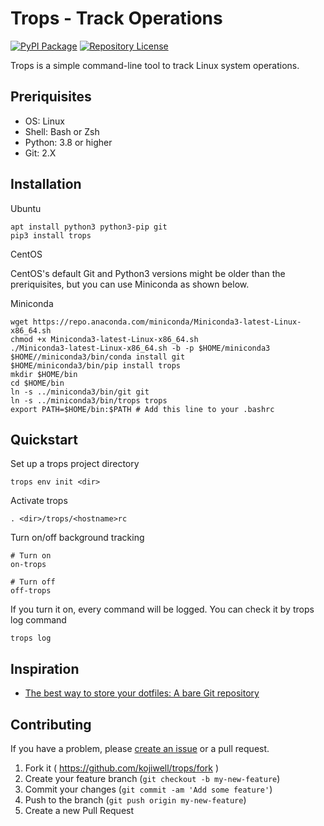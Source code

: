 # Trops - Track Operations
[![PyPI Package](https://img.shields.io/pypi/v/trops)](https://pypi.org/project/trops/)
[![Repository License](https://img.shields.io/badge/license-MIT-brightgreen.svg)](LICENSE)

Trops is a simple command-line tool to track Linux system operations.

## Preriquisites

- OS: Linux
- Shell: Bash or Zsh
- Python: 3.8 or higher
- Git: 2.X

## Installation

Ubuntu

    apt install python3 python3-pip git
    pip3 install trops

CentOS

CentOS's default Git and Python3 versions might be older than the preriquisites, but you can use Miniconda as shown below.

Miniconda

    wget https://repo.anaconda.com/miniconda/Miniconda3-latest-Linux-x86_64.sh
    chmod +x Miniconda3-latest-Linux-x86_64.sh
    ./Miniconda3-latest-Linux-x86_64.sh -b -p $HOME/miniconda3
    $HOME//miniconda3/bin/conda install git
    $HOME/miniconda3/bin/pip install trops
    mkdir $HOME/bin
    cd $HOME/bin
    ln -s ../miniconda3/bin/git git
    ln -s ../miniconda3/bin/trops trops
    export PATH=$HOME/bin:$PATH # Add this line to your .bashrc

## Quickstart

Set up a trops project directory

    trops env init <dir>

Activate trops

    . <dir>/trops/<hostname>rc
    
Turn on/off background tracking

    # Turn on
    on-trops

    # Turn off
    off-trops

If you turn it on, every command will be logged. You can check it by trops log command

    trops log

## Inspiration

- [The best way to store your dotfiles: A bare Git repository](https://www.atlassian.com/git/tutorials/dotfiles)

## Contributing

If you have a problem, please [create an issue](https://github.com/kojiwell/trops/issues/new) or a pull request.

1. Fork it ( https://github.com/kojiwell/trops/fork )
2. Create your feature branch (`git checkout -b my-new-feature`)
3. Commit your changes (`git commit -am 'Add some feature'`)
4. Push to the branch (`git push origin my-new-feature`)
5. Create a new Pull Request